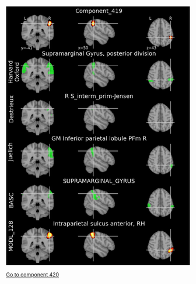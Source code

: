 


![419](preliminary/419.jpg "Component 419")

[Go to component 420](https://parietal-inria.github.io/MODL_atlas/1024/420 "Component 420")